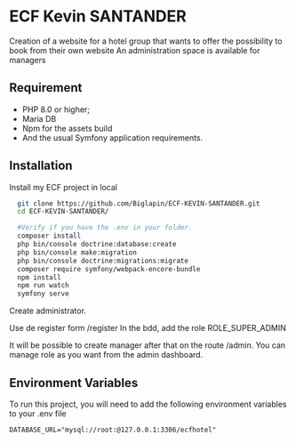 
# ECF Kevin SANTANDER

Creation of a website for a hotel group that wants to offer the possibility to book from their own website
An administration space is available for managers 


## Requirement

- PHP 8.0 or higher;
- Maria DB
- Npm for the assets build
- And the usual Symfony application requirements.


## Installation

Install my ECF project in local

```bash
  git clone https://github.com/Biglapin/ECF-KEVIN-SANTANDER.git
  cd ECF-KEVIN-SANTANDER/

  #Verify if you have the .env in your folder.
  composer install
  php bin/console doctrine:database:create  
  php bin/console make:migration
  php bin/console doctrine:migrations:migrate
  composer require symfony/webpack-encore-bundle
  npm install
  npm run watch
  symfony serve
```

Create administrator.

Use de register form /register
In the bdd, add the role ROLE_SUPER_ADMIN

It will be possible to create manager after that on the route /admin.
You can manage role as you want from the admin dashboard.

## Environment Variables

To run this project, you will need to add the following environment variables to your .env file

`DATABASE_URL="mysql://root:@127.0.0.1:3306/ecfhotel"`



